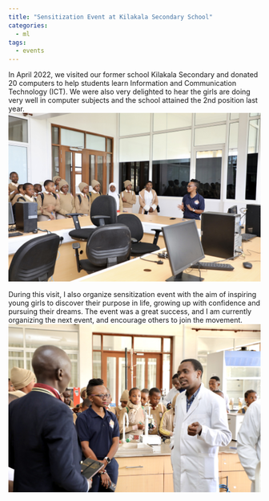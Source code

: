```yaml
---
title: "Sensitization Event at Kilakala Secondary School"
categories:
  - ml
tags:
  - events
---
```

In April 2022, we visited our former school Kilakala Secondary and donated 20 computers to help students learn Information and Communication Technology (ICT). We were also very delighted to hear the girls are doing very well in computer subjects and the school attained the 2nd position last year. 
<img src="/assets/images/shalom1.jpg" class="align-center" alt="">

During this visit, I also organize sensitization event with the aim of inspiring young girls to discover their purpose in life, growing up with confidence and pursuing their dreams. The event was a great success, and I am currently organizing the next event, and encourage others to join the movement.
<img src="/assets/images/shalom2.jpg" class="align-center" alt="">



